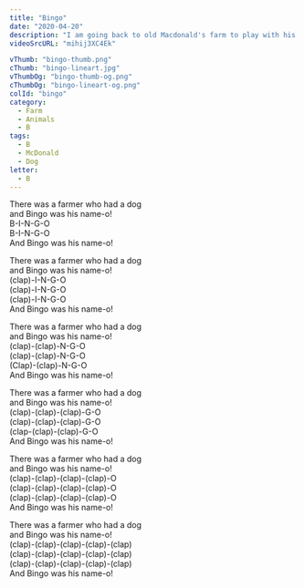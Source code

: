 ```yaml
---
title: "Bingo"
date: "2020-04-20"
description: "I am going back to οld Macdonald's farm to play with his cute puppy named Bingo! Will you sing along with me?"
videoSrcURL: "mihij3XC4Ek"

vThumb: "bingo-thumb.png"
cThumb: "bingo-lineart.jpg"
vThumbOg: "bingo-thumb-og.png"
cThumbOg: "bingo-lineart-og.png"
colId: "bingo"
category:
  - Farm
  - Animals
  - B
tags:
  - B
  - McDonald
  - Dog
letter:
  - B
---
```


<p>
There was a farmer who had a dog<br />
 and Bingo was his name-o!<br />
B-I-N-G-O<br />
B-I-N-G-O<br />
And Bingo was his name-o!</p>
<p>
There was a farmer who had a dog <br />
and Bingo was his name-o!<br />
(clap)-I-N-G-O<br />
(clap)-I-N-G-O<br />
(clap)-I-N-G-O<br />
And Bingo was his name-o!</p>
<p>
There was a farmer who had a dog <br />
and Bingo was his name-o!<br />
(clap)-(clap)-N-G-O<br />
(clap)-(clap)-N-G-O<br />
(Clap)-(clap)-N-G-O<br />
And Bingo was his name-o!</p>
<p>
There was a farmer who had a dog <br />
and Bingo was his name-o!<br />
(clap)-(clap)-(clap)-G-O<br />
(clap)-(clap)-(clap)-G-O<br />
(clap-(clap)-(clap)-G-O<br />
And Bingo was his name-o!</p>
<p>
There was a farmer who had a dog <br />
and Bingo was his name-o!<br />
(clap)-(clap)-(clap)-(clap)-O<br />
(clap)-(clap)-(clap)-(clap)-O<br />
(clap)-(clap)-(clap)-(clap)-O<br />
And Bingo was his name-o!</p>
<p>
There was a farmer who had a dog <br />
and Bingo was his name-o!<br />
(clap)-(clap)-(clap)-(clap)-(clap)<br />
(clap)-(clap)-(clap)-(clap)-(clap)<br />
(clap)-(clap)-(clap)-(clap)-(clap)<br />
And Bingo was his name-o!</p>
